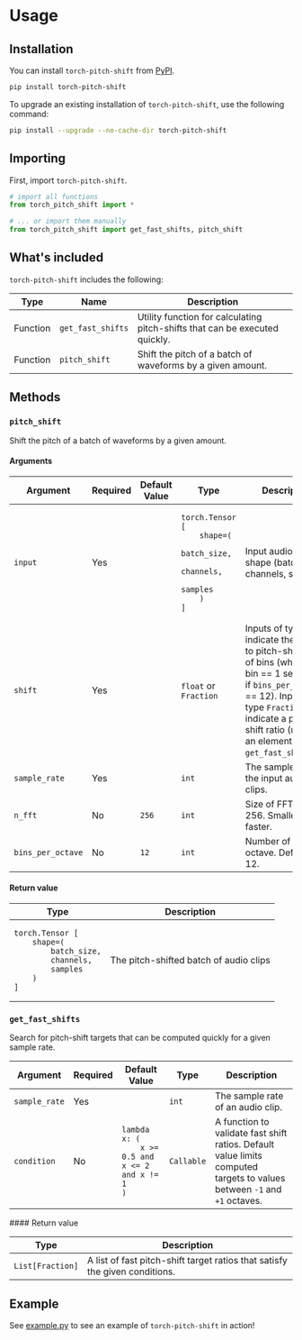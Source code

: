 # Usage

## Installation
You can install `torch-pitch-shift` from [PyPI](https://pypi.org/project/torch-pitch-shift/).

```bash
pip install torch-pitch-shift
```

To upgrade an existing installation of `torch-pitch-shift`, use the following command:

```bash
pip install --upgrade --no-cache-dir torch-pitch-shift
```

## Importing

First, import `torch-pitch-shift`.

```python
# import all functions
from torch_pitch_shift import *

# ... or import them manually
from torch_pitch_shift import get_fast_shifts, pitch_shift
```

## What's included
`torch-pitch-shift` includes the following:

<table>
  <thead>
    <tr>
      <th>Type</th>
      <th>Name</th>
      <th>Description</th>
    </tr>
  </thead>
  <tbody>
    <tr>
      <td>Function</td>
      <td><code>get_fast_shifts</code></td>
      <td>Utility function for calculating pitch-shifts that can be executed quickly.</td>
    </tr>
    <tr>
      <td>Function</td>
      <td><code>pitch_shift</code></td>
      <td>Shift the pitch of a batch of waveforms by a given amount.</td>
    </tr>
  </tbody>
</table>

## Methods

### `pitch_shift`
Shift the pitch of a batch of waveforms by a given amount.

#### Arguments

<table>
  <thead>
    <tr>
      <th>Argument</th>
      <th>Required</th>
      <th>Default Value</th>
      <th>Type</th>
      <th>Description</th>
    </tr>
  </thead>
  <tbody>
    <tr>
      <td><code>input</code></td>
      <td>Yes</td>
      <td></td>
<td><pre><code>torch.Tensor [
    shape=(
        batch_size,
        channels,
        samples
    )
]</code></pre></td>
      <td>Input audio clips of shape (batch_size, channels, samples)</td>
    </tr>
    <tr>
      <td><code>shift</code></td>
      <td>Yes</td>
      <td></td>
      <td><code>float</code> or <code>Fraction</code></td>
      <td>Inputs of type <code>float</code> indicate the amount to pitch-shift in # of bins (where 1 bin == 1 semitone if <code>bins_per_octave</code> == 12). Inputs of type <code>Fraction</code> indicate a pitch-shift ratio (usually an element in <code>get_fast_shifts()</code>).</td>
    </tr>
    <tr>
      <td><code>sample_rate</code></td>
      <td>Yes</td>
      <td></td>
      <td><code>int</code></td>
      <td>The sample rate of the input audio clips.</td>
    </tr>
    <tr>
      <td><code>n_fft</code></td>
      <td>No</td>
      <td><code>256</code></td>
      <td><code>int</code></td>
      <td>Size of FFT. Default 256. Smaller is faster.</td>
    </tr>
    <tr>
      <td><code>bins_per_octave</code></td>
      <td>No</td>
      <td><code>12</code></td>
      <td><code>int</code></td>
      <td>Number of bins per octave. Default is 12.</td>
    </tr>
  </tbody>
</table>

#### Return value

<table>
  <thead>
    <tr>
      <th>Type</th>
      <th>Description</th>
    </tr>
  </thead>
  <tbody>
    <tr>
<td><pre><code>torch.Tensor [
    shape=(
        batch_size,
        channels,
        samples
    )
]</code></pre></td>
      <td>The pitch-shifted batch of audio clips</td>
    </tr>
  </tbody>
</table>

### `get_fast_shifts`
Search for pitch-shift targets that can be computed quickly for a given sample rate.

<table>
  <thead>
    <tr>
      <th>Argument</th>
      <th>Required</th>
      <th>Default Value</th>
      <th>Type</th>
      <th>Description</th>
    </tr>
  </thead>
  <tbody>
    <tr>
      <td><code>sample_rate</code></td>
      <td>Yes</td>
      <td></td>
      <td><code>int</code></td>
      <td>The sample rate of an audio clip.</td>
    </tr>
    <tr>
      <td><code>condition</code></td>
      <td>No</td>
      <td>
<pre><code>lambda x: (
    x &gt;= 0.5 and x &lt;= 2 and x != 1
)</code></pre>
      </td>
      <td><code>Callable</code></td>
      <td>A function to validate fast shift ratios. Default value limits computed targets to values between <code>-1</code> and <code>+1</code> octaves.</td>
    </tr>
  </tbody>
</table>
#### Return value

<table>
  <thead>
    <tr>
      <th>Type</th>
      <th>Description</th>
    </tr>
  </thead>
  <tbody>
    <tr>
      <td><code>List[Fraction]</code></td>
      <td>A list of fast pitch-shift target ratios that satisfy the given conditions.</td>
    </tr>
  </tbody>
</table>

## Example

See [example.py](https://github.com/KentoNishi/torch-pitch-shift/blob/master/example.py) to see an example of `torch-pitch-shift` in action!